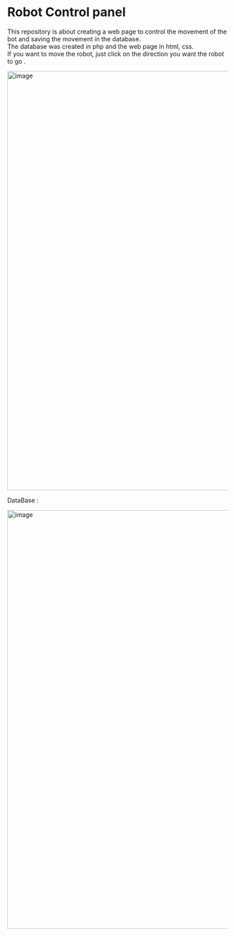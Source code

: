 # Robot Control panel
This repository is about creating a web page to control the movement of the bot and saving the movement in the database.                                               
The database was created in php and the web page in html, css.                                                                                                         
If you want to move the robot, just click on the direction you want the robot to go .                                                                               

<img width="959" alt="image" src="https://user-images.githubusercontent.com/85851678/183279976-c8be13a2-028b-4b11-af88-d3e2ba3d3ddb.png">

DataBase :

<img width="958" alt="image" src="https://user-images.githubusercontent.com/85851678/183280131-34f0273e-ae82-4985-9463-ed5ded2cce63.png">
